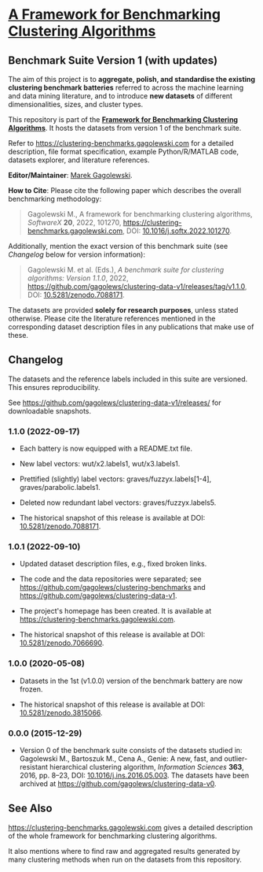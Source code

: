 # [A Framework for Benchmarking Clustering Algorithms](https://clustering-benchmarks.gagolewski.com)
## Benchmark Suite Version 1 (with updates)

The aim of this project is to **aggregate, polish, and standardise the
existing clustering benchmark batteries** referred to across the machine
learning and data mining literature, and to introduce **new datasets**
of different dimensionalities, sizes, and cluster types.

This repository is part of the
[**Framework for Benchmarking Clustering Algorithms**](https://clustering-benchmarks.gagolewski.com).
It hosts the datasets from version 1 of the benchmark suite.

Refer to <https://clustering-benchmarks.gagolewski.com>
for a detailed description, file format specification,
example Python/R/MATLAB code, datasets explorer,
and literature references.



**Editor/Maintainer**:
[Marek Gagolewski](https://www.gagolewski.com).


**How to Cite**: Please cite the following paper which describes
the overall benchmarking methodology:

> Gagolewski M., A framework for benchmarking clustering algorithms,
*SoftwareX* **20**, 2022, 101270, <https://clustering-benchmarks.gagolewski.com>,
DOI: [10.1016/j.softx.2022.101270](https://doi.org/10.1016/j.softx.2022.101270).

Additionally, mention the exact version of this benchmark suite
(see *Changelog* below for version information):

> Gagolewski M. et al. (Eds.), *A benchmark suite for clustering algorithms:
Version 1.1.0*, 2022,
<https://github.com/gagolews/clustering-data-v1/releases/tag/v1.1.0>,
DOI: [10.5281/zenodo.7088171](https://doi.org/10.5281/zenodo.7088171).


The datasets are provided **solely for research purposes**,
unless stated otherwise. Please cite the literature references mentioned
in the corresponding dataset description files in any publications
that make use of these.




## Changelog

The datasets and the reference labels included in this suite
are versioned. This ensures reproducibility.

See <https://github.com/gagolews/clustering-data-v1/releases/> for
downloadable snapshots.


###  1.1.0 (2022-09-17)

-   Each battery is now equipped with a README.txt file.

-   New label vectors:
    wut/x2.labels1,
    wut/x3.labels1.

-   Prettified (slightly) label vectors:
    graves/fuzzyx.labels[1-4],
    graves/parabolic.labels1.

-   Deleted now redundant label vectors:
    graves/fuzzyx.labels5.

-   The historical snapshot of this release is available at
    DOI: [10.5281/zenodo.7088171](https://doi.org/10.5281/zenodo.7088171).


###  1.0.1 (2022-09-10)

-   Updated dataset description files, e.g., fixed broken links.

-   The code and the data repositories were separated; see
    <https://github.com/gagolews/clustering-benchmarks> and
    <https://github.com/gagolews/clustering-data-v1>.

-   The project's homepage has been created. It is available at
    <https://clustering-benchmarks.gagolewski.com>.

-   The historical snapshot of this release is available at
    DOI: [10.5281/zenodo.7066690](https://doi.org/10.5281/zenodo.7066690).


###  1.0.0 (2020-05-08)

-   Datasets in the 1st (v1.0.0) version of the benchmark
    battery are now frozen.

-   The historical snapshot of this release is available at
    DOI: [10.5281/zenodo.3815066](https://doi.org/10.5281/zenodo.3815066).


###  0.0.0 (2015-12-29)

-   Version 0 of the benchmark suite consists of the datasets
    studied in: Gagolewski M., Bartoszuk M., Cena A.,
    Genie: A new, fast, and outlier-resistant hierarchical
    clustering algorithm, *Information Sciences* **363**, 2016, pp. 8–23,
    DOI: [10.1016/j.ins.2016.05.003](https://doi.org/10.1016/j.ins.2016.05.003).
    The datasets have been archived at
    <https://github.com/gagolews/clustering-data-v0>.


## See Also

<https://clustering-benchmarks.gagolewski.com> gives a detailed description
of the whole framework for benchmarking clustering algorithms.

It also mentions where to find raw and aggregated results generated
by many clustering methods when run on the datasets from this repository.

